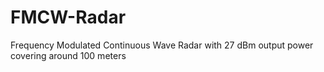 # FMCW-Radar
Frequency Modulated Continuous Wave Radar with 27 dBm output power covering around 100 meters
